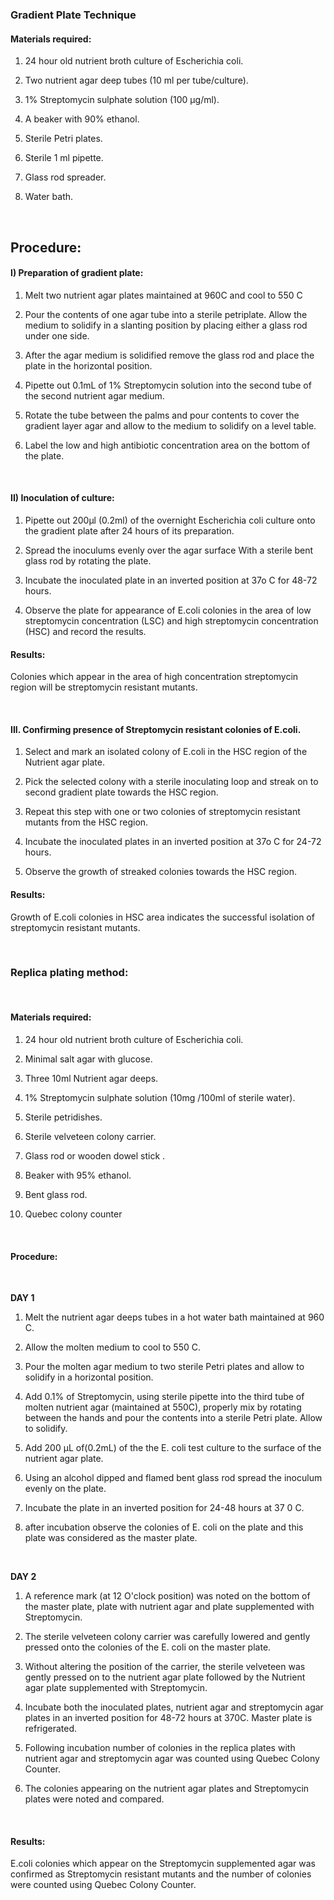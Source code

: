 ### Gradient Plate Technique


#### Materials required:
 
 
1. 24 hour old nutrient broth culture of Escherichia coli.

2.	Two nutrient agar deep tubes (10 ml per tube/culture).

3.	1% Streptomycin sulphate solution (100 µg/ml).

4.	A beaker with 90% ethanol.

5.	Sterile Petri plates.

6.	Sterile 1 ml pipette.

7.	Glass rod spreader.

8.	Water bath.

&nbsp;

## Procedure:
 
#### I) Preparation of gradient plate:
 
1.	Melt two nutrient agar plates maintained at 960C and cool to 550 C

2.	Pour the contents of one agar tube into a sterile petriplate. Allow the medium to solidify in a slanting position by placing either a glass rod under one side.

3.	After the agar medium is solidified remove the glass rod and place the plate in the horizontal position.

4.	Pipette out 0.1mL of 1% Streptomycin solution into the second tube of the second nutrient agar medium.

5.	Rotate the tube between the palms and pour contents to cover the gradient layer agar and allow to the medium to solidify on a level table.

6.	Label the low and high antibiotic concentration area on the bottom of the plate.


&nbsp;
 
#### II) Inoculation of culture:
 
1.	Pipette out 200µl (0.2ml) of the overnight Escherichia coli culture onto the gradient plate after 24 hours of its preparation.

2.	Spread the inoculums evenly over the agar surface With a sterile bent glass rod by rotating the plate.

3.	Incubate the inoculated plate in an inverted position at 37o C for 48-72 hours. 

4.	Observe the plate for appearance of E.coli colonies in the area of low streptomycin concentration (LSC) and high streptomycin concentration (HSC) and record the results.

 
#### Results:

Colonies which appear in the area of high concentration streptomycin region will be streptomycin resistant mutants.


&nbsp;


#### III. Confirming presence of Streptomycin resistant colonies of E.coli.
 
1.	Select and mark an isolated colony of E.coli in the HSC region of the Nutrient agar plate.

2.	Pick the selected colony with a sterile inoculating loop and streak on to second gradient plate towards the HSC region.

3.	Repeat this step with one or two colonies of streptomycin resistant mutants from the HSC region.

4.	Incubate the inoculated plates in an inverted position at 37o C for 24-72 hours.

5.	Observe the growth of streaked colonies towards the HSC region.

#### Results:

Growth  of E.coli colonies in HSC area indicates the successful isolation of streptomycin resistant mutants.

&nbsp;


### Replica plating method:

&nbsp;

#### Materials required:

1.	24 hour old nutrient broth culture of Escherichia coli.

2.	Minimal salt agar with glucose.

3.	Three 10ml Nutrient agar deeps.

4.	1% Streptomycin sulphate solution (10mg /100ml of sterile water).

5.	Sterile petridishes.

6.	Sterile velveteen colony carrier.

7.	Glass rod or wooden dowel stick .

8.	Beaker with 95% ethanol.

9.	Bent glass rod.

10.	Quebec colony counter

&nbsp;

#### Procedure:

&nbsp;

**DAY 1**

1.	Melt the nutrient agar deeps tubes in a hot water bath maintained at 960 C.

2.	Allow the molten medium to cool to 550 C.

3.	Pour the molten agar medium to two sterile Petri plates and allow to solidify in a horizontal position.

4.	Add 0.1% of Streptomycin, using sterile pipette into the third tube of molten nutrient agar (maintained at 550C), properly mix by rotating between the hands and pour the contents into a sterile Petri plate. Allow to solidify.

5.	Add 200 µL of(0.2mL) of the the E. coli test culture to the surface of the nutrient agar plate.

6.	Using an alcohol dipped and flamed bent glass rod spread the inoculum evenly on the plate.

7.	Incubate the plate in an inverted position for 24-48 hours at 37 0 C.

8.	after incubation observe the colonies of E. coli on the plate and this plate was considered as the master plate.


&nbsp;

**DAY 2**
 
 
1.	A reference mark (at 12 O'clock position) was noted on the bottom of the master plate, plate with nutrient agar and plate supplemented with Streptomycin.

2.	The sterile velveteen colony carrier was carefully lowered and gently pressed onto the colonies of the E. coli on the master plate.

3.	Without altering the position of the carrier, the sterile velveteen was gently pressed on to the nutrient agar plate followed by the Nutrient agar plate supplemented with Streptomycin.

4.	Incubate both the inoculated plates, nutrient agar and streptomycin agar plates in an inverted position for 48-72 hours at 370C. Master plate is refrigerated.

5.	Following incubation number of colonies in the replica plates with nutrient agar and streptomycin agar was counted using Quebec Colony Counter.

6.	The colonies appearing on the nutrient agar plates and Streptomycin plates were noted and compared.


&nbsp;

 
#### Results:

E.coli colonies which appear on the Streptomycin supplemented agar was confirmed as Streptomycin resistant mutants and the number of colonies were counted using Quebec Colony Counter.
 

